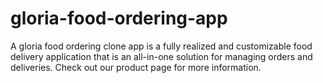 # gloria-food-ordering-app
A gloria food ordering clone app is a fully realized and customizable food delivery application that is an all-in-one solution for managing orders and deliveries. Check out our product page for more information. 
